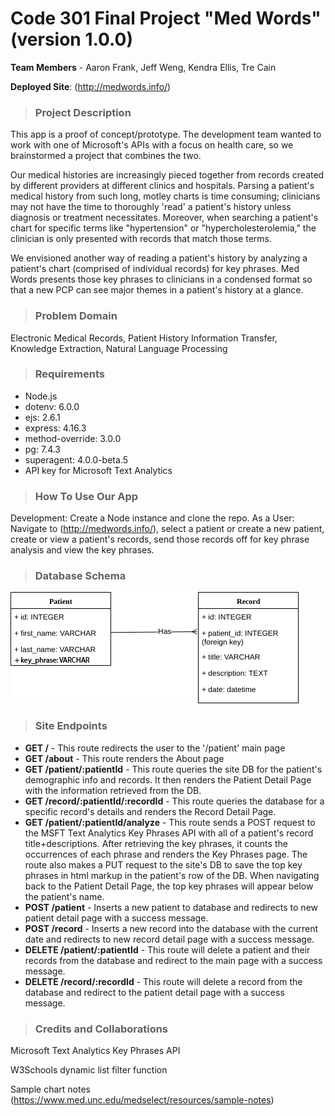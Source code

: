 # Code 301 Final Project "Med Words" (version 1.0.0)

**Team Members** - Aaron Frank, Jeff Weng, Kendra Ellis, Tre Cain

**Deployed Site**: (http://medwords.info/)

>### Project Description
This app is a proof of concept/prototype. The development team wanted to work with one of Microsoft's APIs with a focus on health care, so we brainstormed a project that combines the two. 

Our medical histories are increasingly pieced together from records created by different providers at different clinics and hospitals. Parsing a patient's medical history from such long, motley charts is time consuming; clinicians may not have the time to thoroughly 'read' a patient's history unless diagnosis or treatment necessitates. Moreover, when searching a patient's chart for specific terms like "hypertension" or "hypercholesterolemia," the clinician is only presented with records that match those terms.

We envisioned another way of reading a patient's history by analyzing a patient's chart (comprised of individual records) for key phrases. Med Words presents those key phrases to clinicians in a condensed format so that a new PCP can see major themes in a patient's history at a glance.

>### Problem Domain
Electronic Medical Records, Patient History Information Transfer, Knowledge Extraction, Natural Language Processing

>### Requirements
* Node.js
* dotenv: 6.0.0
* ejs: 2.6.1
* express: 4.16.3
* method-override: 3.0.0
* pg: 7.4.3
* superagent: 4.0.0-beta.5
* API key for Microsoft Text Analytics

>### How To Use Our App
Development: Create a Node instance and clone the repo.
As a User: Navigate to (http://medwords.info/), select a patient or create a new patient, create or view a patient's records, send those records off for key phrase analysis and view the key phrases.

>### Database Schema
![image info](./img/schema2.png)

>### Site Endpoints
* **GET /** - This route redirects the user to the '/patient' main page
* **GET /about** - This route renders the About page
* **GET /patient/:patientId** - This route queries the site DB for the patient's demographic info and records. It then renders the Patient Detail Page with the information retrieved from the DB.
* **GET /record/:patientId/:recordId** -  This route queries the database for a specific record's details and renders the Record Detail Page.
* **GET /patient/:patientId/analyze** - This route sends a POST request to the MSFT Text Analytics Key Phrases API with all of a patient's record title+descriptions. After retrieving the key phrases, it counts the occurrences of each phrase and renders the Key Phrases page. The route also makes a PUT request to the site's DB to save the top key phrases in html markup in the patient's row of the DB. When navigating back to the Patient Detail Page, the top key phrases will appear below the patient's name.
* **POST /patient** - Inserts a new patient to database and redirects to new patient detail page with a success message.
* **POST /record** - Inserts a new record into the database with the current date and redirects to new record detail page with a success message.
* **DELETE /patient/:patientId** - This route will delete a patient and their records from the database and redirect to the main page with a success message.
* **DELETE /record/:recordId** - This route will delete a record from the database and redirect to the patient detail page with a success message.


>### Credits and Collaborations
Microsoft Text Analytics Key Phrases API

W3Schools dynamic list filter function

Sample chart notes (https://www.med.unc.edu/medselect/resources/sample-notes)
